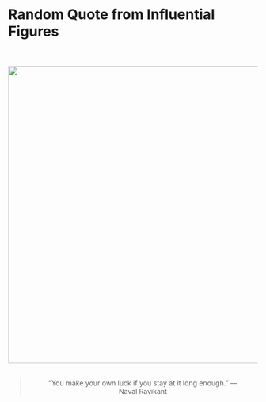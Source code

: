 # Random Quote from Influential Figures

<div align="center">
  <br>
  <br>
  <a href="https://en.wikipedia.org/wiki/Naval_Ravikant" title="Naval Ravikant - Wikipedia"><img src="https://upload.wikimedia.org/wikipedia/commons/d/d2/Naval_Ravikant.jpg" width="600px"></a>
  <br>
  <br>
  <blockquote>&ldquo;You make your own luck if you stay at it long enough.&rdquo; &mdash; <footer>Naval Ravikant</footer></blockquote>
</div>
  